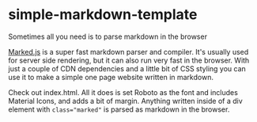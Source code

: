 # simple-markdown-template
Sometimes all you need is to parse markdown in the browser

[Marked.js](https://github.com/markedjs/marked) is a super fast markdown parser and compiler. It's usually used for server side rendering, but it can also run very fast in the browser. With just a couple of CDN dependencies and a little bit of CSS styling you can use it to make a simple one page website written in markdown. 

Check out index.html. All it does is set Roboto as the font and includes Material Icons, and adds a bit of margin. Anything written inside of a div element with ```class="marked"``` is parsed as markdown in the browser.
